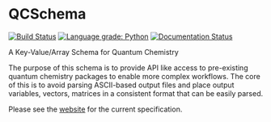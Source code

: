 # QCSchema

[![Build Status](https://img.shields.io/travis/MolSSI/QCSchema/master.svg?logo=linux&logoColor=white)](https://travis-ci.org/MolSSI/QCSchema)
[![Language grade: Python](https://img.shields.io/lgtm/grade/python/g/MolSSI/QCSchema.svg?logo=lgtm&logoWidth=18)](https://lgtm.com/projects/g/MolSSI/QCSchema/context:python)
[![Documentation Status](https://readthedocs.org/projects/molssi-qc-schema/badge/?version=latest)](https://molssi-qc-schema.readthedocs.io/en/latest/?badge=latest)

A Key-Value/Array Schema for Quantum Chemistry

The purpose of this schema is to provide API like access to pre-existing quantum
chemistry packages to enable more complex workflows.  The core of this is to
avoid parsing ASCII-based output files and place output variables, vectors,
matrices in a consistent format that can be easily parsed.

Please see the [website](http://molssi-qc-schema.readthedocs.io/en/latest/index.html#) for the current specification. 

